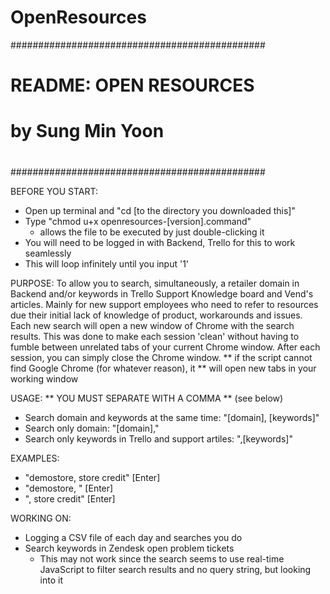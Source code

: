 # OpenResources
##############################################
#                                               #
#         README: OPEN RESOURCES                  #
#         by Sung Min Yoon                          #
#                                                 #
#                                               #
##############################################

BEFORE YOU START:
- Open up terminal and "cd [to the directory you downloaded this]"
- Type "chmod u+x openresources-[version].command"
  - allows the file to be executed by just double-clicking it
- You will need to be logged in with Backend, Trello for this to work seamlessly
- This will loop infinitely until you input '1'

PURPOSE:  To allow you to search, simultaneously, a retailer domain in Backend
          and/or keywords in Trello Support Knowledge board and Vend's articles.
          Mainly for new support employees who need to refer to resources due
          their initial lack of knowledge of product, workarounds and issues.
          Each new search will open a new window of Chrome with the search
          results.  This was done to make each session 'clean' without having to
          fumble between unrelated tabs of your current Chrome window. After
          each session, you can simply close the Chrome window.
          ** if the script cannot find Google Chrome (for whatever reason), it
          ** will open new tabs in your working window

USAGE: ** YOU MUST SEPARATE WITH A COMMA ** (see below)
- Search domain and keywords at the same time:
    "[domain], [keywords]"
- Search only domain:
    "[domain],"
- Search only keywords in Trello and support artiles:
    ",[keywords]"

EXAMPLES:
  - "demostore, store credit" [Enter]
  - "demostore, " [Enter]
  - ", store credit" [Enter]

WORKING ON:
  - Logging a CSV file of each day and searches you do
  - Search keywords in Zendesk open problem tickets
    - This may not work since the search seems to use real-time JavaScript
      to filter search results and no query string, but looking into it
